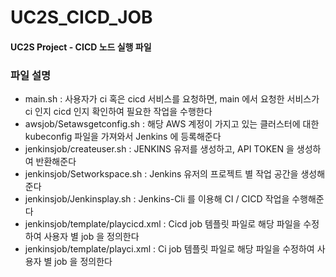 # UC2S_CICD_JOB
#### UC2S Project - CICD 노드 실행 파일

### 파일 설명
- main.sh	: 사용자가 ci 혹은 cicd 서비스를 요청하면, main 에서 요청한 서비스가 ci 인지 cicd 인지 확인하여 필요한 작업을 수행한다
- awsjob/Setawsgetconfig.sh : 해당 AWS 계정이 가지고 있는 클러스터에 대한 kubeconfig 파일을 가져와서 Jenkins 에 등록해준다
- jenkinsjob/createuser.sh	: JENKINS 유저를 생성하고, API TOKEN 을 생성하여 반환해준다
- jenkinsjob/Setworkspace.sh	: Jenkins 유저의 프로젝트 별 작업 공간을 생성해준다 
- jenkinsjob/Jenkinsplay.sh	: Jenkins-Cli 를 이용해 CI / CICD 작업을 수행해준다
- jenkinsjob/template/playcicd.xml	: Cicd job 템플릿 파일로 해당 파일을 수정하여 사용자 별 job 을 정의한다
- jenkinsjob/template/playci.xml	: Ci job 템플릿 파일로 해당 파일을 수정하여 사용자 별 job 을 정의한다
